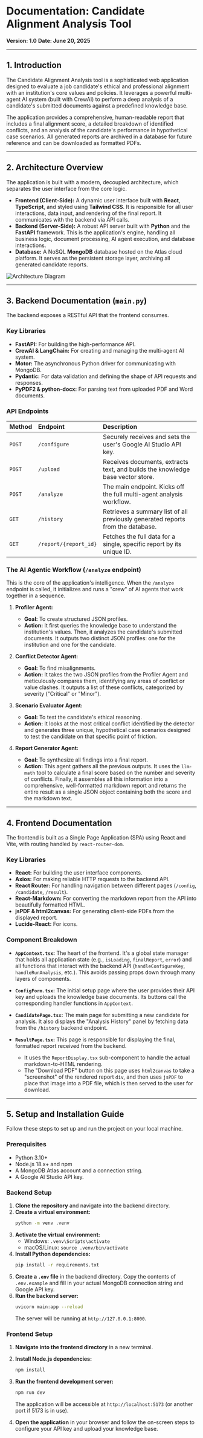 # Documentation: Candidate Alignment Analysis Tool

**Version: 1.0**
**Date: June 20, 2025**

---

## 1. Introduction

The Candidate Alignment Analysis tool is a sophisticated web application designed to evaluate a job candidate's ethical and professional alignment with an institution's core values and policies. It leverages a powerful multi-agent AI system (built with CrewAI) to perform a deep analysis of a candidate's submitted documents against a predefined knowledge base.

The application provides a comprehensive, human-readable report that includes a final alignment score, a detailed breakdown of identified conflicts, and an analysis of the candidate's performance in hypothetical case scenarios. All generated reports are archived in a database for future reference and can be downloaded as formatted PDFs.

---

## 2. Architecture Overview

The application is built with a modern, decoupled architecture, which separates the user interface from the core logic.

* **Frontend (Client-Side):** A dynamic user interface built with **React**, **TypeScript**, and styled using **Tailwind CSS**. It is responsible for all user interactions, data input, and rendering of the final report. It communicates with the backend via API calls.
* **Backend (Server-Side):** A robust API server built with **Python** and the **FastAPI** framework. This is the application's engine, handling all business logic, document processing, AI agent execution, and database interactions.
* **Database:** A NoSQL **MongoDB** database hosted on the Atlas cloud platform. It serves as the persistent storage layer, archiving all generated candidate reports.

![Architecture Diagram](https://sdmntpraustraliaeast.oaiusercontent.com/files/00000000-54e8-61fa-b08a-41236b5e2e29/raw?se=2025-06-20T11%3A32%3A32Z&sp=r&sv=2024-08-04&sr=b&scid=2ca2ed3a-175e-58d4-ae95-162a6731cd0b&skoid=f71d6506-3cac-498e-b62a-67f9228033a9&sktid=a48cca56-e6da-484e-a814-9c849652bcb3&skt=2025-06-20T10%3A24%3A37Z&ske=2025-06-21T10%3A24%3A37Z&sks=b&skv=2024-08-04&sig=ylPuLF9QYNqufcaC2V/SoOw2ffClWxeH5c2X2s8gv1E%3D) 

---

## 3. Backend Documentation (`main.py`)

The backend exposes a RESTful API that the frontend consumes.

### Key Libraries
* **FastAPI:** For building the high-performance API.
* **CrewAI & LangChain:** For creating and managing the multi-agent AI system.
* **Motor:** The asynchronous Python driver for communicating with MongoDB.
* **Pydantic:** For data validation and defining the shape of API requests and responses.
* **PyPDF2 & python-docx:** For parsing text from uploaded PDF and Word documents.

### API Endpoints

| Method | Endpoint                    | Description                                                                  |
| :----- | :-------------------------- | :--------------------------------------------------------------------------- |
| `POST` | `/configure`                | Securely receives and sets the user's Google AI Studio API key.              |
| `POST` | `/upload`                   | Receives documents, extracts text, and builds the knowledge base vector store. |
| `POST` | `/analyze`                  | The main endpoint. Kicks off the full multi-agent analysis workflow.         |
| `GET`  | `/history`                  | Retrieves a summary list of all previously generated reports from the database. |
| `GET`  | `/report/{report_id}`       | Fetches the full data for a single, specific report by its unique ID.        |

### The AI Agentic Workflow (`/analyze` endpoint)

This is the core of the application's intelligence. When the `/analyze` endpoint is called, it initializes and runs a "crew" of AI agents that work together in a sequence.

1.  **Profiler Agent:**
    * **Goal:** To create structured JSON profiles.
    * **Action:** It first queries the knowledge base to understand the institution's values. Then, it analyzes the candidate's submitted documents. It outputs two distinct JSON profiles: one for the institution and one for the candidate.

2.  **Conflict Detector Agent:**
    * **Goal:** To find misalignments.
    * **Action:** It takes the two JSON profiles from the Profiler Agent and meticulously compares them, identifying any areas of conflict or value clashes. It outputs a list of these conflicts, categorized by severity ("Critical" or "Minor").

3.  **Scenario Evaluator Agent:**
    * **Goal:** To test the candidate's ethical reasoning.
    * **Action:** It looks at the most critical conflict identified by the detector and generates three unique, hypothetical case scenarios designed to test the candidate on that specific point of friction.

4.  **Report Generator Agent:**
    * **Goal:** To synthesize all findings into a final report.
    * **Action:** This agent gathers all the previous outputs. It uses the `llm-math` tool to calculate a final score based on the number and severity of conflicts. Finally, it assembles all this information into a comprehensive, well-formatted markdown report and returns the entire result as a single JSON object containing both the score and the markdown text.

---

## 4. Frontend Documentation

The frontend is built as a Single Page Application (SPA) using React and Vite, with routing handled by `react-router-dom`.

### Key Libraries
* **React:** For building the user interface components.
* **Axios:** For making reliable HTTP requests to the backend API.
* **React Router:** For handling navigation between different pages (`/config`, `/candidate`, `/result`).
* **React-Markdown:** For converting the markdown report from the API into beautifully formatted HTML.
* **jsPDF & html2canvas:** For generating client-side PDFs from the displayed report.
* **Lucide-React:** For icons.

### Component Breakdown

* **`AppContext.tsx`:** The heart of the frontend. It's a global state manager that holds all application state (e.g., `isLoading`, `finalReport`, `error`) and all functions that interact with the backend API (`handleConfigureKey`, `handleRunAnalysis`, etc.). This avoids passing props down through many layers of components.

* **`ConfigForm.tsx`:** The initial setup page where the user provides their API key and uploads the knowledge base documents. Its buttons call the corresponding handler functions in `AppContext`.

* **`CandidatePage.tsx`:** The main page for submitting a new candidate for analysis. It also displays the "Analysis History" panel by fetching data from the `/history` backend endpoint.

* **`ResultPage.tsx`:** This page is responsible for displaying the final, formatted report received from the backend.
    * It uses the `ReportDisplay.tsx` sub-component to handle the actual markdown-to-HTML rendering.
    * The "Download PDF" button on this page uses `html2canvas` to take a "screenshot" of the rendered report `div`, and then uses `jsPDF` to place that image into a PDF file, which is then served to the user for download.

---

## 5. Setup and Installation Guide

Follow these steps to set up and run the project on your local machine.

### Prerequisites
* Python 3.10+
* Node.js 18.x+ and npm
* A MongoDB Atlas account and a connection string.
* A Google AI Studio API key.

### Backend Setup

1.  **Clone the repository** and navigate into the backend directory.
2.  **Create a virtual environment:**
    ```bash
    python -m venv .venv
    ```
3.  **Activate the virtual environment:**
    * Windows: `.venv\Scripts\activate`
    * macOS/Linux: `source .venv/bin/activate`
4.  **Install Python dependencies:**
    ```bash
    pip install -r requirements.txt
    ```
5.  **Create a `.env` file** in the backend directory. Copy the contents of `.env.example` and fill in your actual MongoDB connection string and Google API key.
6.  **Run the backend server:**
    ```bash
    uvicorn main:app --reload
    ```
    The server will be running at `http://127.0.0.1:8000`.

### Frontend Setup

1.  **Navigate into the frontend directory** in a new terminal.
2.  **Install Node.js dependencies:**
    ```bash
    npm install
    ```
3.  **Run the frontend development server:**
    ```bash
    npm run dev
    ```
    The application will be accessible at `http://localhost:5173` (or another port if 5173 is in use).

4.  **Open the application** in your browser and follow the on-screen steps to configure your API key and upload your knowledge base.

